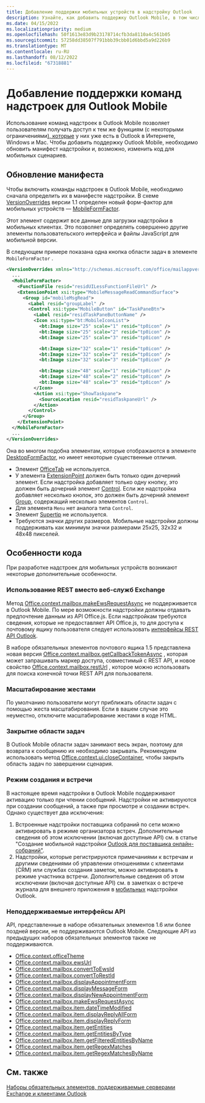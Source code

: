 ```yaml
---
title: Добавление поддержки мобильных устройств в надстройку Outlook
description: Узнайте, как добавить поддержку Outlook Mobile, в том числе обновить манифест надстройки и при необходимости изменить код для мобильных сценариев.
ms.date: 04/15/2022
ms.localizationpriority: medium
ms.openlocfilehash: 50f1613e83d9b23178714cfb3da8110a4c561b05
ms.sourcegitcommit: 57258dd38507f791bbb39cbb01d6bbd5a9d226b9
ms.translationtype: MT
ms.contentlocale: ru-RU
ms.lasthandoff: 08/12/2022
ms.locfileid: "67318881"
---
```

# <a name="add-support-for-add-in-commands-for-outlook-mobile"></a>Добавление поддержки команд надстроек для Outlook Mobile

Использование команд надстроек в Outlook Mobile позволяет пользователям получать доступ к тем же функциям (с некоторыми ограничениями[), которые](#code-considerations) у них уже есть в Outlook в Интернете, Windows и Mac. Чтобы добавить поддержку Outlook Mobile, необходимо обновить манифест надстройки и, возможно, изменить код для мобильных сценариев.

## <a name="updating-the-manifest"></a>Обновление манифеста

Чтобы включить команды надстроек в Outlook Mobile, необходимо сначала определить их в манифесте надстройки. В схеме [VersionOverrides](/javascript/api/manifest/versionoverrides) версии 1.1 определен новый форм-фактор для мобильных устройств — [MobileFormFactor](/javascript/api/manifest/mobileformfactor).

Этот элемент содержит все данные для загрузки надстройки в мобильных клиентах. Это позволяет определять совершенно другие элементы пользовательского интерфейса и файлы JavaScript для мобильной версии.

В следующем примере показана одна кнопка области задач в элементе `MobileFormFactor` .

```xml
<VersionOverrides xmlns="http://schemas.microsoft.com/office/mailappversionoverrides/1.1" xsi:type="VersionOverridesV1_1">
  ...
  <MobileFormFactor>
    <FunctionFile resid="residUILessFunctionFileUrl" />
    <ExtensionPoint xsi:type="MobileMessageReadCommandSurface">
      <Group id="mobileMsgRead">
        <Label resid="groupLabel" />
        <Control xsi:type="MobileButton" id="TaskPaneBtn">
          <Label resid="residTaskPaneButtonName" />
          <Icon xsi:type="bt:MobileIconList">
            <bt:Image size="25" scale="1" resid="tp0icon" />
            <bt:Image size="25" scale="2" resid="tp0icon" />
            <bt:Image size="25" scale="3" resid="tp0icon" />

            <bt:Image size="32" scale="1" resid="tp0icon" />
            <bt:Image size="32" scale="2" resid="tp0icon" />
            <bt:Image size="32" scale="3" resid="tp0icon" />

            <bt:Image size="48" scale="1" resid="tp0icon" />
            <bt:Image size="48" scale="2" resid="tp0icon" />
            <bt:Image size="48" scale="3" resid="tp0icon" />
          </Icon>
          <Action xsi:type="ShowTaskpane">
            <SourceLocation resid="residTaskpaneUrl" />
          </Action>
        </Control>
      </Group>
    </ExtensionPoint>
  </MobileFormFactor>
  ...
</VersionOverrides>
```

Она во многом подобна элементам, которые отображаются в элементе [DesktopFormFactor](/javascript/api/manifest/desktopformfactor), но имеет некоторые существенные отличия.

- Элемент [OfficeTab](/javascript/api/manifest/officetab) не используется.
- У элемента [ExtensionPoint](/javascript/api/manifest/extensionpoint) должен быть только один дочерний элемент. Если надстройка добавляет только одну кнопку, это должен быть дочерний элемент [Control](/javascript/api/manifest/control). Если же надстройка добавляет несколько кнопок, это должен быть дочерний элемент [Group](/javascript/api/manifest/group), содержащий несколько элементов `Control`.
- Для элемента `Menu` нет аналога типа `Control`.
- Элемент [Supertip](/javascript/api/manifest/supertip) не используется.
- Требуются значки других размеров. Мобильные надстройки должны поддерживать как минимум значки размерами 25x25, 32x32 и 48x48 пикселей.

## <a name="code-considerations"></a>Особенности кода

При разработке надстроек для мобильных устройств возникают некоторые дополнительные особенности.

### <a name="use-rest-instead-of-exchange-web-services"></a>Использование REST вместо веб-служб Exchange

Метод [Office.context.mailbox.makeEwsRequestAsync](/javascript/api/requirement-sets/outlook/preview-requirement-set/office.context.mailbox#methods) не поддерживается в Outlook Mobile. По мере возможности надстройки должны отдавать предпочтение данным из API Office.js. Если надстройкам требуются сведения, которые не предоставляет API Office.js, то для доступа к почтовому ящику пользователя следует использовать [интерфейсы REST API Outlook](/outlook/rest/).

В наборе обязательных элементов почтового ящика 1.5 представлена новая версия [Office.context.mailbox.getCallbackTokenAsync](/javascript/api/requirement-sets/outlook/preview-requirement-set/office.context.mailbox#methods) , которая может запрашивать маркер доступа, совместимый с REST API, и новое свойство [Office.context.mailbox.restUrl](/javascript/api/requirement-sets/outlook/preview-requirement-set/office.context.mailbox#properties) , которое можно использовать для поиска конечной точки REST API для пользователя.

### <a name="pinch-zoom"></a>Масштабирование жестами

По умолчанию пользователи могут приближать области задач с помощью жеста масштабирования. Если в вашем случае это неуместно, отключите масштабирование жестами в коде HTML.

### <a name="close-task-panes"></a>Закрытие области задач

В Outlook Mobile области задач занимают весь экран, поэтому для возврата к сообщению их необходимо закрывать. Рекомендуем использовать метод [Office.context.ui.closeContainer](/javascript/api/office/office.ui#office-office-ui-closecontainer-member(1)), чтобы закрыть область задач по завершении сценария.

### <a name="compose-mode-and-appointments"></a>Режим создания и встречи

В настоящее время надстройки в Outlook Mobile поддерживают активацию только при чтении сообщений. Надстройки не активируются при создании сообщений, а также при просмотре и создании встреч. Однако существует два исключения:

1. Встроенные надстройки поставщика собраний по сети можно активировать в режиме организатора встреч. Дополнительные сведения об этом исключении (включая доступные API) см. в статье "Создание мобильной надстройки [Outlook для поставщика онлайн-собраний"](online-meeting.md#available-apis).
1. Надстройки, которые регистрируются примечаниями к встречам и другими сведениями об управлении отношениями с клиентами (CRM) или службах создания заметок, можно активировать в режиме участника встречи. Дополнительные сведения об этом исключении (включая доступные API) см. в заметках о встрече журнала для внешнего приложения в [мобильных](mobile-log-appointments.md#available-apis) надстройки Outlook.

### <a name="unsupported-apis"></a>Неподдерживаемые интерфейсы API

API, представленные в наборе обязательных элементов 1.6 или более поздней версии, не поддерживаются Outlook Mobile. Следующие API из предыдущих наборов обязательных элементов также не поддерживаются.

- [Office.context.officeTheme](/javascript/api/requirement-sets/outlook/preview-requirement-set/office.context#officetheme-officetheme)
- [Office.context.mailbox.ewsUrl](/javascript/api/requirement-sets/outlook/preview-requirement-set/office.context.mailbox#properties)
- [Office.context.mailbox.convertToEwsId](/javascript/api/requirement-sets/outlook/preview-requirement-set/office.context.mailbox#methods)
- [Office.context.mailbox.convertToRestId](/javascript/api/requirement-sets/outlook/preview-requirement-set/office.context.mailbox#methods)
- [Office.context.mailbox.displayAppointmentForm](/javascript/api/requirement-sets/outlook/preview-requirement-set/office.context.mailbox#methods)
- [Office.context.mailbox.displayMessageForm](/javascript/api/requirement-sets/outlook/preview-requirement-set/office.context.mailbox#methods)
- [Office.context.mailbox.displayNewAppointmentForm](/javascript/api/requirement-sets/outlook/preview-requirement-set/office.context.mailbox#methods)
- [Office.context.mailbox.makeEwsRequestAsync](/javascript/api/requirement-sets/outlook/preview-requirement-set/office.context.mailbox#methods)
- [Office.context.mailbox.item.dateTimeModified](/javascript/api/requirement-sets/outlook/preview-requirement-set/office.context.mailbox.item#properties)
- [Office.context.mailbox.item.displayReplyAllForm](/javascript/api/requirement-sets/outlook/preview-requirement-set/office.context.mailbox.item#methods)
- [Office.context.mailbox.item.displayReplyForm](/javascript/api/requirement-sets/outlook/preview-requirement-set/office.context.mailbox.item#methods)
- [Office.context.mailbox.item.getEntities](/javascript/api/requirement-sets/outlook/preview-requirement-set/office.context.mailbox.item#methods)
- [Office.context.mailbox.item.getEntitiesByType](/javascript/api/requirement-sets/outlook/preview-requirement-set/office.context.mailbox.item#methods)
- [Office.context.mailbox.item.getFilteredEntitiesByName](/javascript/api/requirement-sets/outlook/preview-requirement-set/office.context.mailbox.item#methods)
- [Office.context.mailbox.item.getRegexMatches](/javascript/api/requirement-sets/outlook/preview-requirement-set/office.context.mailbox.item#methods)
- [Office.context.mailbox.item.getRegexMatchesByName](/javascript/api/requirement-sets/outlook/preview-requirement-set/office.context.mailbox.item#methods)

## <a name="see-also"></a>См. также

[Наборы обязательных элементов, поддерживаемые серверами Exchange и клиентами Outlook](/javascript/api/requirement-sets/outlook/outlook-api-requirement-sets#requirement-sets-supported-by-exchange-servers-and-outlook-clients)